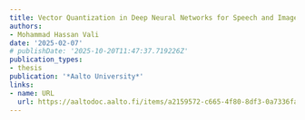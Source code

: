 ```yaml
---
title: Vector Quantization in Deep Neural Networks for Speech and Image Processing
authors:
- Mohammad Hassan Vali
date: '2025-02-07'
# publishDate: '2025-10-20T11:47:37.719226Z'
publication_types:
- thesis
publication: '*Aalto University*'
links:
- name: URL
  url: https://aaltodoc.aalto.fi/items/a2159572-c665-4f80-8df3-0a7336faa5cb
---
```

